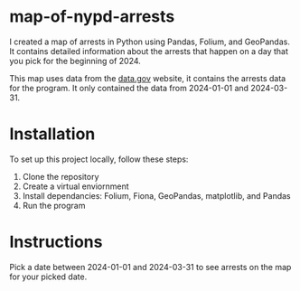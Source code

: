# map-of-nypd-arrests
I created a map of arrests in Python using Pandas, Folium, and GeoPandas. It contains detailed information about the arrests that happen on a day that you pick for the beginning of 2024.

This map uses data from the [data.gov](https://catalog.data.gov/dataset/nypd-arrest-data-year-to-date) website, it contains the arrests data for the program. It only contained the data from 2024-01-01 and 2024-03-31.

# Installation
To set up this project locally, follow these steps:

1. Clone the repository
2. Create a virtual enviornment
3. Install dependancies: Folium, Fiona, GeoPandas, matplotlib, and Pandas
4. Run the program

# Instructions
Pick a date between 2024-01-01 and 2024-03-31 to see arrests on the map for your picked date.
